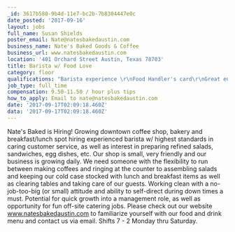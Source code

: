```yaml
---
_id: 3617b580-9b4d-11e7-bc2b-7b8304447e0c
date_posted: '2017-09-16'
layout: jobs
full_name: Susan Shields
poster_email: Nate@natesbakedaustin.com
business_name: Nate's Baked Goods & Coffee
business_url: www.natesbakedaustin.com
location: '401 Orchard Street Austin, Texas 78703'
title: Barista w/ Food Love
category: floor
qualifications: "Barista experience \r\nFood Handler's card\r\nGreat energy, drive and kindness"
job_type: full_time
compensation: 9.50-11.50 / hour plus tips
how_to_apply: Email to nate@natesbakedaustin.com
date: '2017-09-17T02:09:18.460Z'
data: '2017-09-17T02:09:18.460Z'
---
```

Nate's Baked is Hiring! Growing downtown coffee shop, bakery and breakfast/lunch spot hiring experienced barista w/ highest standards in caring customer service, as well as interest in preparing refined salads, sandwiches, egg dishes, etc. Our shop is small, very friendly and our business is growing daily. We need someone with the flexibility to run between making coffees and ringing at the counter to assembling salads and keeping our cold case stocked with lunch and breakfast items as well as clearing tables and taking care of our guests. Working clean with a no-job-too-big (or small) attitude and ability to self-direct during down times a must. Potential for quick growth into a management role, as well as opportunity for fun off-site catering jobs. Please check out our website www.natesbakedaustin.com to familiarize yourself with our food and drink menu and contact us via email. Shifts 7 - 2 Monday thru Saturday.

